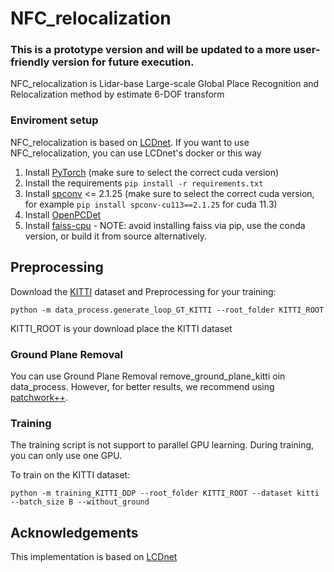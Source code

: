 # NFC_relocalization

### **This is a prototype version and will be updated to a more user-friendly version for future execution.**

NFC_relocalization is Lidar-base Large-scale Global Place Recognition and Relocalization method by estimate 6-DOF transform

### Enviroment setup

NFC_relocalization is based on [LCDnet]. If you want to use NFC_relocalization, you can use LCDnet's docker or this way

1. Install [PyTorch](https://pytorch.org/) (make sure to select the correct cuda version)
2. Install the requirements ```pip install -r requirements.txt```
3. Install [spconv](https://github.com/traveller59/spconv) <= 2.1.25 (make sure to select the correct cuda version, for example ```pip install spconv-cu113==2.1.25``` for cuda 11.3)
4. Install [OpenPCDet](https://github.com/open-mmlab/OpenPCDet)
5. Install [faiss-cpu](https://github.com/facebookresearch/faiss/blob/main/INSTALL.md) - NOTE: avoid installing faiss via pip, use the conda version, or build it from source alternatively.

## Preprocessing

Download the [KITTI](http://semantic-kitti.org/dataset.html#download) dataset and Preprocessing for your training:

```
python -m data_process.generate_loop_GT_KITTI --root_folder KITTI_ROOT
```

KITTI_ROOT is your download place the KITTI dataset



### Ground Plane Removal

You can use Ground Plane Removal remove_ground_plane_kitti oin data_process. However, for better results, we recommend using [patchwork++](https://github.com/url-kaist/patchwork-plusplus).

### Training
The training script is not support to parallel GPU learning. During training, you can only use one GPU.

To train on the KITTI dataset:
```
python -m training_KITTI_DDP --root_folder KITTI_ROOT --dataset kitti --batch_size B --without_ground
```


## Acknowledgements
This implementation is based on [LCDnet]

[LCDnet]: https://github.com/robot-learning-freiburg/LCDNet

